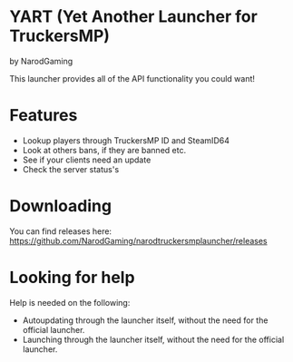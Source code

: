 # YART (Yet Another Launcher for TruckersMP)

by NarodGaming

This launcher provides all of the API functionality you could want!

# Features

- Lookup players through TruckersMP ID and SteamID64
- Look at others bans, if they are banned etc.
- See if your clients need an update
- Check the server status's

# Downloading

You can find releases here: https://github.com/NarodGaming/narodtruckersmplauncher/releases

# Looking for help

Help is needed on the following:

- Autoupdating through the launcher itself, without the need for the official launcher.
- Launching through the launcher itself, without the need for the official launcher.